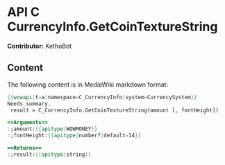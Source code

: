 # API C CurrencyInfo.GetCoinTextureString

**Contributor:** KethoBot

## Content

The following content is in MediaWiki markdown format:

```mediawiki
{{wowapi|t=a|namespace=C_CurrencyInfo|system=CurrencySystem}}
Needs summary.
 result = C_CurrencyInfo.GetCoinTextureString(amount [, fontHeight])

==Arguments==
:;amount:{{apitype|WOWMONEY}}
:;fontHeight:{{apitype|number?|default=14}}

==Returns==
:;result:{{apitype|string}}
```
